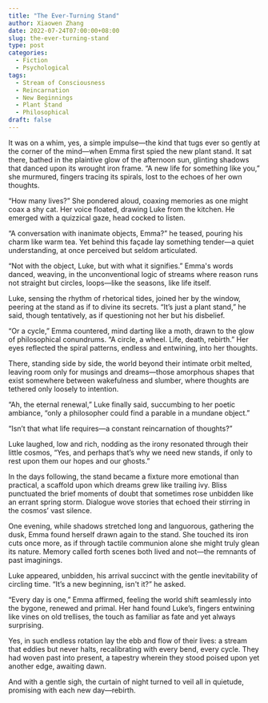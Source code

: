 ```yaml
---
title: "The Ever-Turning Stand"
author: Xiaowen Zhang
date: 2022-07-24T07:00:00+08:00
slug: the-ever-turning-stand
type: post
categories:
  - Fiction
  - Psychological
tags:
  - Stream of Consciousness
  - Reincarnation
  - New Beginnings
  - Plant Stand
  - Philosophical
draft: false
---
```


It was on a whim, yes, a simple impulse—the kind that tugs ever so gently at the corner of the mind—when Emma first spied the new plant stand. It sat there, bathed in the plaintive glow of the afternoon sun, glinting shadows that danced upon its wrought iron frame. “A new life for something like you,” she murmured, fingers tracing its spirals, lost to the echoes of her own thoughts.

“How many lives?” She pondered aloud, coaxing memories as one might coax a shy cat. Her voice floated, drawing Luke from the kitchen. He emerged with a quizzical gaze, head cocked to listen.

“A conversation with inanimate objects, Emma?” he teased, pouring his charm like warm tea. Yet behind this façade lay something tender—a quiet understanding, at once perceived but seldom articulated.

“Not with the object, Luke, but with what it signifies.” Emma's words danced, weaving, in the unconventional logic of streams where reason runs not straight but circles, loops—like the seasons, like life itself.

Luke, sensing the rhythm of rhetorical tides, joined her by the window, peering at the stand as if to divine its secrets. “It’s just a plant stand,” he said, though tentatively, as if questioning not her but his disbelief.

“Or a cycle,” Emma countered, mind darting like a moth, drawn to the glow of philosophical conundrums. “A circle, a wheel. Life, death, rebirth.” Her eyes reflected the spiral patterns, endless and entwining, into her thoughts. 

There, standing side by side, the world beyond their intimate orbit melted, leaving room only for musings and dreams—those amorphous shapes that exist somewhere between wakefulness and slumber, where thoughts are tethered only loosely to intention.

“Ah, the eternal renewal,” Luke finally said, succumbing to her poetic ambiance, “only a philosopher could find a parable in a mundane object.”

“Isn’t that what life requires—a constant reincarnation of thoughts?”

Luke laughed, low and rich, nodding as the irony resonated through their little cosmos, “Yes, and perhaps that’s why we need new stands, if only to rest upon them our hopes and our ghosts.” 

In the days following, the stand became a fixture more emotional than practical, a scaffold upon which dreams grew like trailing ivy. Bliss punctuated the brief moments of doubt that sometimes rose unbidden like an errant spring storm. Dialogue wove stories that echoed their stirring in the cosmos’ vast silence.

One evening, while shadows stretched long and languorous, gathering the dusk, Emma found herself drawn again to the stand. She touched its iron cuts once more, as if through tactile communion alone she might truly glean its nature. Memory called forth scenes both lived and not—the remnants of past imaginings.

Luke appeared, unbidden, his arrival succinct with the gentle inevitability of circling time. “It’s a new beginning, isn't it?” he asked.

“Every day is one,” Emma affirmed, feeling the world shift seamlessly into the bygone, renewed and primal. Her hand found Luke’s, fingers entwining like vines on old trellises, the touch as familiar as fate and yet always surprising.

Yes, in such endless rotation lay the ebb and flow of their lives: a stream that eddies but never halts, recalibrating with every bend, every cycle. They had woven past into present, a tapestry wherein they stood poised upon yet another edge, awaiting dawn.

And with a gentle sigh, the curtain of night turned to veil all in quietude, promising with each new day—rebirth.